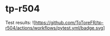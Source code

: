 # tp-r504

Test results: ![https://github.com/ToToreFR/tp-r504/actions/workflows/pytest.yml/badge.svg]
